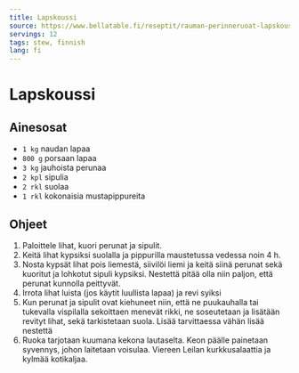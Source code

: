```yaml
---
title: Lapskoussi
source: https://www.bellatable.fi/reseptit/rauman-perinneruoat-lapskoussi-pankakku-ja-topselvellinki
servings: 12
tags: stew, finnish
lang: fi
---
```


# Lapskoussi

## Ainesosat

- `1 kg` naudan lapaa
- `800 g` porsaan lapaa
- `3 kg` jauhoista perunaa
- `2 kpl` sipulia
- `2 rkl` suolaa
- `1 rkl` kokonaisia mustapippureita

## Ohjeet

1. Paloittele lihat, kuori perunat ja sipulit.
1. Keitä lihat kypsiksi suolalla ja pippurilla maustetussa vedessa noin 4 h.
1. Nosta kypsät lihat pois liemestä, siivilöi liemi ja keitä siinä perunat sekä kuoritut ja lohkotut sipuli kypsiksi. Nestettä pitää olla niin paljon, että perunat kunnolla peittyvät.
1. Irrota lihat luista (jos käytit luullista lapaa) ja revi syiksi
1. Kun perunat ja sipulit ovat kiehuneet niin, että ne puukauhalla tai tukevalla vispilalla sekoittaen menevät rikki, ne soseutetaan ja lisätään revityt lihat, sekä tarkistetaan suola. Lisää tarvittaessa vähän lisää nestettä
1. Ruoka tarjotaan kuumana kekona lautaselta. Keon päälle painetaan syvennys, johon laitetaan voisulaa. Viereen Leilan kurkkusalaattia ja kylmää kotikaljaa.
